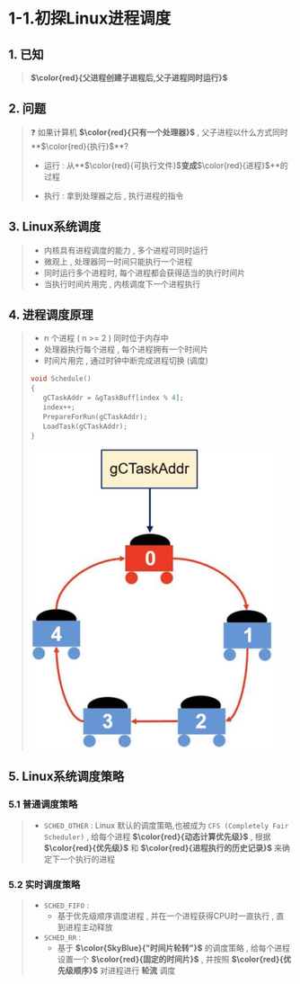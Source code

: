 # 1-1.初探Linux进程调度

## 1. 已知

>**$\color{red}{父进程创建子进程后,父子进程同时运行}$**

## 2. 问题

>❓ 如果计算机 **$\color{red}{只有一个处理器}$** , 父子进程以什么方式同时**$\color{red}{执行}$**?
>
>- 运行 : 从**$\color{red}{可执行文件}$**变成**$\color{red}{进程}$**的过程
>
>- 执行 : 拿到处理器之后 , 执行进程的指令

## 3. Linux系统调度

>- 内核具有进程调度的能力 , 多个进程可同时运行
>- 微观上 , 处理器同一时间只能执行一个进程
>- 同时运行多个进程时,  每个进程都会获得适当的执行时间片
>- 当执行时间片用完 , 内核调度下一个进程执行

## 4. 进程调度原理

>- n 个进程 ( n >= 2 ) 同时位于内存中
>- 处理器执行每个进程 , 每个进程拥有一个时间片
>- 时间片用完 , 通过时钟中断完成进程切换 (调度)
>
>```c++
>void Schedule()
>{
>    gCTaskAddr = &gTaskBuff[index % 4];
>    index++;
>    PrepareForRun(gCTaskAddr);
>    LoadTask(gCTaskAddr);
>}
>```
>
><img src="./assets/image-20230802173712528.png" alt="image-20230802173712528" />

## 5. Linux系统调度策略

### 5.1 普通调度策略

>- `SCHED_OTHER` : Linux 默认的调度策略,也被成为 `CFS (Completely Fair Scheduler)` , 给每个进程 **$\color{red}{动态计算优先级}$** , 根据 **$\color{red}{优先级}$** 和 **$\color{red}{进程执行的历史记录}$** 来确定下一个执行的进程

### 5.2 实时调度策略

>- `SCHED_FIFO` : 
>   - 基于优先级顺序调度进程 , 并在一个进程获得CPU时一直执行 , 直到进程主动释放
>- `SCHED_RR` : 
>   - 基于 **$\color{SkyBlue}{"时间片轮转"}$** 的调度策略 , 给每个进程设置一个 **$\color{red}{固定的时间片}$** , 并按照 **$\color{red}{优先级顺序}$** 对进程进行 **轮流** 调度


